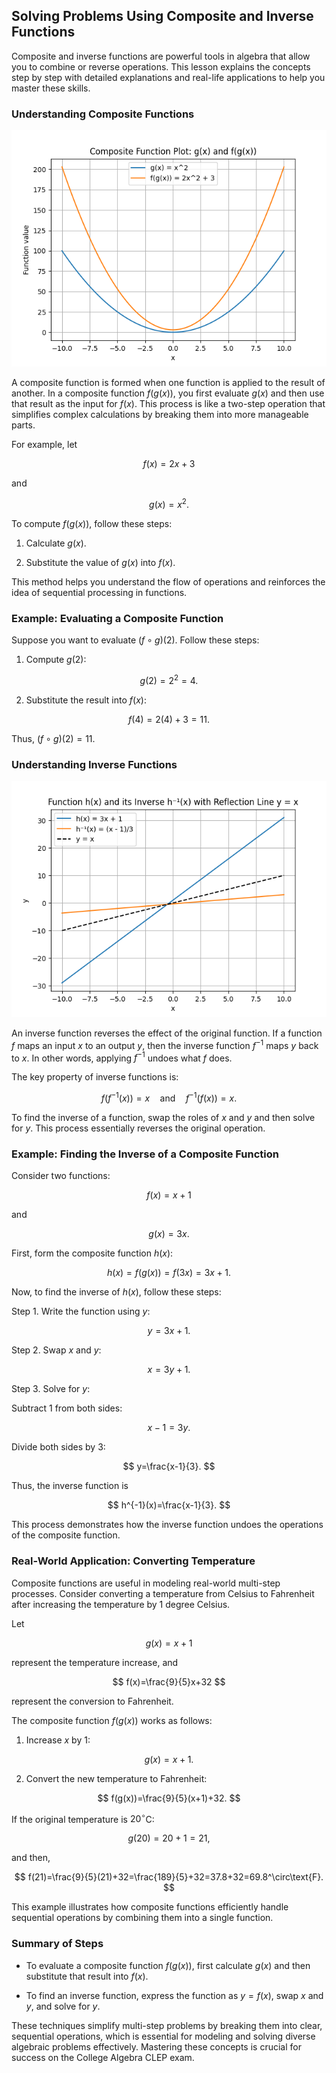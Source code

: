 ## Solving Problems Using Composite and Inverse Functions

Composite and inverse functions are powerful tools in algebra that allow you to combine or reverse operations. This lesson explains the concepts step by step with detailed explanations and real-life applications to help you master these skills.

### Understanding Composite Functions

![Line plot showing $g(x)=x^2$ and its composite $f(g(x))=2x^2+3$ over a range of $x$ values.](images/plot_1_11-04-lesson-solving-problems-using-composite-and-inverse-functions.md.png)

A composite function is formed when one function is applied to the result of another. In a composite function $f(g(x))$, you first evaluate $g(x)$ and then use that result as the input for $f(x)$. This process is like a two-step operation that simplifies complex calculations by breaking them into more manageable parts.

For example, let

$$
f(x)=2x+3
$$

and

$$
g(x)=x^2.
$$

To compute $f(g(x))$, follow these steps:

1. Calculate $g(x)$.

2. Substitute the value of $g(x)$ into $f(x)$.

This method helps you understand the flow of operations and reinforces the idea of sequential processing in functions.

### Example: Evaluating a Composite Function

Suppose you want to evaluate $(f \circ g)(2)$. Follow these steps:

1. Compute $g(2)$:

$$
g(2)=2^2=4.
$$

2. Substitute the result into $f(x)$:

$$
f(4)=2(4)+3=11.
$$

Thus, $(f \circ g)(2)=11$.

### Understanding Inverse Functions

![Line plot displaying the function $h(x)=3x+1$ and its inverse $h^{-1}(x)=\frac{x-1}{3}$ with the identity line $y=x$.](images/plot_2_11-04-lesson-solving-problems-using-composite-and-inverse-functions.md.png)

An inverse function reverses the effect of the original function. If a function $f$ maps an input $x$ to an output $y$, then the inverse function $f^{-1}$ maps $y$ back to $x$. In other words, applying $f^{-1}$ undoes what $f$ does.

The key property of inverse functions is:

$$
f(f^{-1}(x))=x \quad \text{and} \quad f^{-1}(f(x))=x.
$$

To find the inverse of a function, swap the roles of $x$ and $y$ and then solve for $y$. This process essentially reverses the original operation.

### Example: Finding the Inverse of a Composite Function

Consider two functions:

$$
f(x)=x+1
$$

and

$$
g(x)=3x.
$$

First, form the composite function $h(x)$:

$$
h(x)=f(g(x))=f(3x)=3x+1.
$$

Now, to find the inverse of $h(x)$, follow these steps:

Step 1. Write the function using $y$:

$$
y=3x+1.
$$

Step 2. Swap $x$ and $y$:

$$
x=3y+1.
$$

Step 3. Solve for $y$:

Subtract 1 from both sides:

$$
x-1=3y.
$$

Divide both sides by 3:

$$
y=\frac{x-1}{3}.
$$

Thus, the inverse function is

$$
h^{-1}(x)=\frac{x-1}{3}.
$$

This process demonstrates how the inverse function undoes the operations of the composite function.

### Real-World Application: Converting Temperature

Composite functions are useful in modeling real-world multi-step processes. Consider converting a temperature from Celsius to Fahrenheit after increasing the temperature by 1 degree Celsius.

Let

$$
g(x)=x+1
$$

represent the temperature increase, and

$$
f(x)=\frac{9}{5}x+32
$$

represent the conversion to Fahrenheit.

The composite function $f(g(x))$ works as follows:

1. Increase $x$ by 1:

$$
g(x)=x+1.
$$

2. Convert the new temperature to Fahrenheit:

$$
f(g(x))=\frac{9}{5}(x+1)+32.
$$

If the original temperature is $20^\circ$C:

$$
g(20)=20+1=21,
$$

and then,

$$
f(21)=\frac{9}{5}(21)+32=\frac{189}{5}+32=37.8+32=69.8^\circ\text{F}.
$$

This example illustrates how composite functions efficiently handle sequential operations by combining them into a single function.

### Summary of Steps

- To evaluate a composite function $f(g(x))$, first calculate $g(x)$ and then substitute that result into $f(x)$.

- To find an inverse function, express the function as $y=f(x)$, swap $x$ and $y$, and solve for $y$.

These techniques simplify multi-step problems by breaking them into clear, sequential operations, which is essential for modeling and solving diverse algebraic problems effectively. Mastering these concepts is crucial for success on the College Algebra CLEP exam.